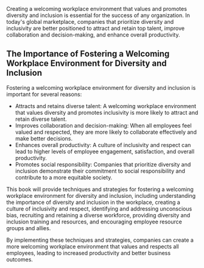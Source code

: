 
Creating a welcoming workplace environment that values and promotes diversity and inclusion is essential for the success of any organization. In today's global marketplace, companies that prioritize diversity and inclusivity are better positioned to attract and retain top talent, improve collaboration and decision-making, and enhance overall productivity.

The Importance of Fostering a Welcoming Workplace Environment for Diversity and Inclusion
-----------------------------------------------------------------------------------------

Fostering a welcoming workplace environment for diversity and inclusion is important for several reasons:

* Attracts and retains diverse talent: A welcoming workplace environment that values diversity and promotes inclusivity is more likely to attract and retain diverse talent.
* Improves collaboration and decision-making: When all employees feel valued and respected, they are more likely to collaborate effectively and make better decisions.
* Enhances overall productivity: A culture of inclusivity and respect can lead to higher levels of employee engagement, satisfaction, and overall productivity.
* Promotes social responsibility: Companies that prioritize diversity and inclusion demonstrate their commitment to social responsibility and contribute to a more equitable society.

This book will provide techniques and strategies for fostering a welcoming workplace environment for diversity and inclusion, including understanding the importance of diversity and inclusion in the workplace, creating a culture of inclusivity and respect, identifying and addressing unconscious bias, recruiting and retaining a diverse workforce, providing diversity and inclusion training and resources, and encouraging employee resource groups and allies.

By implementing these techniques and strategies, companies can create a more welcoming workplace environment that values and respects all employees, leading to increased productivity and better business outcomes.
